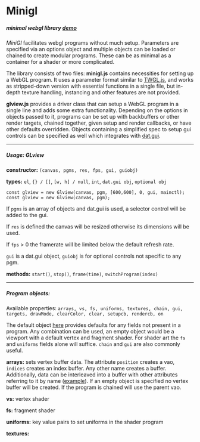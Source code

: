 # Minigl

##### minimal webgl library [demo]()

*MiniGl* facilitates webgl programs without much setup. 
Parameters are specified via an options object and multiple objects can be loaded or chained to create modular programs. These can be as minimal as a container for a shader or more complicated. 

The library consists of two files: **minigl.js** contains necessities for setting up a WebGL program. It uses a parameter format similar to [TWGL.js](https://twgljs.org/), and works as stripped-down version with essential functions in a single file, but in-depth texture handling, instancing and other features are not provided.  

**glview.js** provides a driver class that can setup a WebGL program in a single line and adds some extra functionality. Depending on the options in objects passed to it, programs can be set up with backbuffers or other render targets, chained together, given setup and render callbacks, or have other defaults overridden. Objects containing a simplified spec to setup gui controls can be specified as well which integrates with [dat.gui](https://github.com/dataarts/dat.gui). 

---
##### Usage: GLview

**constructor:** `(canvas, pgms, res, fps, gui, guiobj)` 

**types:** `el`, `{} / []`, `[w, h] / null`, `int`, `dat.gui obj`, `optional obj`

```
const glview = new Glview(canvas, pgm, [600,600], 0, gui, mainctl);
const glview = new Glview(canvas, pgm);
```

If `pgms` is an array of objects and dat.gui is used, a selector control will be added to the gui. 

If `res` is defined the canvas will be resized otherwise its dimensions will be used.

If `fps` > 0 the framerate will be limited below the default refresh rate.

`gui` is a dat.gui object, `guiobj` is for optional controls not specific to any pgm.

**methods:** `start()`, `stop()`, `frame(time)`, `switchProgram(index)`

---

##### Program objects:

Available properties: `arrays, vs, fs, uniforms, textures, chain, gui, targets, drawMode, clearColor, clear, setupcb, rendercb, on`

The default object [here]() provides defaults for any fields not present in a program. Any combination can be used, an empty object would be a viewport with a default vertex and fragment shader. For shader art the `fs` and `uniforms` fields alone will suffice. `chain` and `gui` are also commonly useful.

**arrays:** sets vertex buffer data. The attribute `position` creates a vao, `indices` creates an index buffer. Any other name creates a buffer. Additionally, data can be interleaved into a buffer with other attributes referring to it by name ([example]()). If an empty object is specified no vertex buffer will be created. If the program is chained will use the parent vao. 

**vs:** vertex shader

**fs:** fragment shader

**uniforms:**  key value pairs to set uniforms in the shader program

**textures:** 

